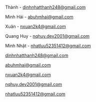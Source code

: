 Thành - dinhnhatthanh248@gmail.com

Minh Hải - abuhmhai@gmail.com

Xuân - nxuan2k4@gmail.com

Quang Huy - nqhuy.dev2001@gmail.com

Minh Nhật - nhatluu52351412@gmail.com




dinhnhatthanh248@gmail.com

abuhmhai@gmail.com

nxuan2k4@gmail.com

nqhuy.dev2001@gmail.com

nhatluu52351412@gmail.com
